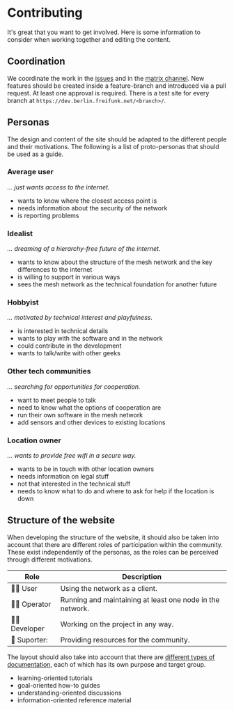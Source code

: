 # Contributing

It's great that you want to get involved. Here is some information to consider when working together and editing the content.

## Coordination

We coordinate the work in the [issues](https://github.com/freifunk-berlin/berlin.freifunk.net/issues) and in the [matrix channel](https://matrix.to/#/!GoqhUqFUgbZdMGZGvf:matrix.org).
New features should be created inside a feature-branch and introduced via a pull request. At least one approval is required. There is a test site for every branch at `https://dev.berlin.freifunk.net/<branch>/`.

## Personas

The design and content of the site should be adapted to the different people and their motivations. The following is a list of proto-personas that should be used as a guide.

### Average user

_... just wants access to the internet._

- wants to know where the closest access point is
- needs information about the security of the network
- is reporting problems

### Idealist

_... dreaming of a hierarchy-free future of the internet._

- wants to know about the structure of the mesh network and the key differences to the internet
- is willing to support in various ways
- sees the mesh network as the technical foundation for another future

### Hobbyist

_... motivated by technical interest and playfulness._

- is interested in technical details
- wants to play with the software and in the network
- could contribute in the development
- wants to talk/write with other geeks

### Other tech communities

_... searching for opportunities for cooperation._

- want to meet people to talk
- need to know what the options of cooperation are
- run their own software in the mesh network
- add sensors and other devices to existing locations

### Location owner

_... wants to provide free wifi in a secure way._

- wants to be in touch with other location owners
- needs information on legal stuff
- not that interested in the technical stuff
- needs to know what to do and where to ask for help if the location is down

## Structure of the website

When developing the structure of the website, it should also be taken into account that there are different roles of participation within the community. These exist independently of the personas, as the roles can be perceived through different motivations.

| Role         | Description                                               |
|--------------|-----------------------------------------------------------|
| 🧑‍💻 User      | Using the network as a client.                            |
| 🧑‍🔧 Operator  | Running and maintaining at least one node in the network. |
| 🧑‍🔬 Developer | Working on the project in any way.                        |
| 🦸 Suporter:  | Providing resources for the community.                    |

The layout should also take into account that there are [different types of documentation](https://www.writethedocs.org/videos/eu/2017/the-four-kinds-of-documentation-and-why-you-need-to-understand-what-they-are-daniele-procida/), each of which has its own purpose and target group.

- learning-oriented tutorials
- goal-oriented how-to guides
- understanding-oriented discussions
- information-oriented reference material
